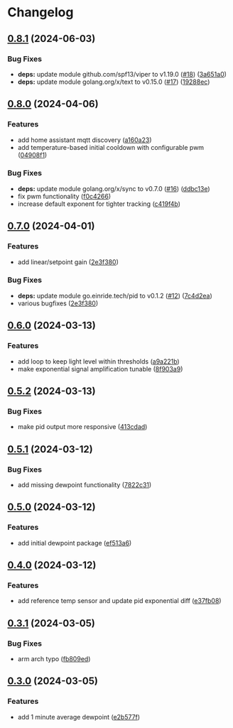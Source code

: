 # Changelog

## [0.8.1](https://github.com/mikesmitty/chilly-boy/compare/v0.8.0...v0.8.1) (2024-06-03)


### Bug Fixes

* **deps:** update module github.com/spf13/viper to v1.19.0 ([#18](https://github.com/mikesmitty/chilly-boy/issues/18)) ([3a651a0](https://github.com/mikesmitty/chilly-boy/commit/3a651a0983001717fdb2b2e973d1f2d45f3ce2f8))
* **deps:** update module golang.org/x/text to v0.15.0 ([#17](https://github.com/mikesmitty/chilly-boy/issues/17)) ([19288ec](https://github.com/mikesmitty/chilly-boy/commit/19288ec7221c101d84fd6aff49a8d8ac2ed4f9ae))

## [0.8.0](https://github.com/mikesmitty/chilly-boy/compare/v0.7.0...v0.8.0) (2024-04-06)


### Features

* add home assistant mqtt discovery ([a160a23](https://github.com/mikesmitty/chilly-boy/commit/a160a2304c525fdb27e7ee3ca0409b8d223f9fd1))
* add temperature-based initial cooldown with configurable pwm ([04908f1](https://github.com/mikesmitty/chilly-boy/commit/04908f1f52ab9487d79db0a9692b4172013330bc))


### Bug Fixes

* **deps:** update module golang.org/x/sync to v0.7.0 ([#16](https://github.com/mikesmitty/chilly-boy/issues/16)) ([ddbc13e](https://github.com/mikesmitty/chilly-boy/commit/ddbc13e95d84556727e8f26755404fa7622b8cbf))
* fix pwm functionality ([f0c4266](https://github.com/mikesmitty/chilly-boy/commit/f0c42662332b6dd1fdacf33a35baa0232ddbe8a4))
* increase default exponent for tighter tracking ([c419f4b](https://github.com/mikesmitty/chilly-boy/commit/c419f4b95353f291bc1c701294a5dacbe6047dbb))

## [0.7.0](https://github.com/mikesmitty/chilly-boy/compare/v0.6.0...v0.7.0) (2024-04-01)


### Features

* add linear/setpoint gain ([2e3f380](https://github.com/mikesmitty/chilly-boy/commit/2e3f3801c5f439f2d9cb27bc5ab007dc984d15da))


### Bug Fixes

* **deps:** update module go.einride.tech/pid to v0.1.2 ([#12](https://github.com/mikesmitty/chilly-boy/issues/12)) ([7c4d2ea](https://github.com/mikesmitty/chilly-boy/commit/7c4d2ea495143ca5accc6bdd93b157bfcfe78195))
* various bugfixes ([2e3f380](https://github.com/mikesmitty/chilly-boy/commit/2e3f3801c5f439f2d9cb27bc5ab007dc984d15da))

## [0.6.0](https://github.com/mikesmitty/chilly-boy/compare/v0.5.2...v0.6.0) (2024-03-13)


### Features

* add loop to keep light level within thresholds ([a9a221b](https://github.com/mikesmitty/chilly-boy/commit/a9a221b841fa5285fef4f317f3011e28ab550764))
* make exponential signal amplification tunable ([8f903a9](https://github.com/mikesmitty/chilly-boy/commit/8f903a9a26764a467913c0f4d75f1172056aa595))

## [0.5.2](https://github.com/mikesmitty/chilly-boy/compare/v0.5.1...v0.5.2) (2024-03-13)


### Bug Fixes

* make pid output more responsive ([413cdad](https://github.com/mikesmitty/chilly-boy/commit/413cdadb8b53aae1472b1cdb0d703ed9241da774))

## [0.5.1](https://github.com/mikesmitty/chilly-boy/compare/v0.5.0...v0.5.1) (2024-03-12)


### Bug Fixes

* add missing dewpoint functionality ([7822c31](https://github.com/mikesmitty/chilly-boy/commit/7822c31de187f6d1fcb8e4b1b349a055e79b4eb9))

## [0.5.0](https://github.com/mikesmitty/chilly-boy/compare/v0.4.0...v0.5.0) (2024-03-12)


### Features

* add initial dewpoint package ([ef513a6](https://github.com/mikesmitty/chilly-boy/commit/ef513a6d2554af8d461792a80a5d27e464097c34))

## [0.4.0](https://github.com/mikesmitty/chilly-boy/compare/v0.3.1...v0.4.0) (2024-03-12)


### Features

* add reference temp sensor and update pid exponential diff ([e37fb08](https://github.com/mikesmitty/chilly-boy/commit/e37fb08d7261a2e5ad5ce211fbee33e4234edbf1))

## [0.3.1](https://github.com/mikesmitty/chilly-boy/compare/v0.3.0...v0.3.1) (2024-03-05)


### Bug Fixes

* arm arch typo ([fb809ed](https://github.com/mikesmitty/chilly-boy/commit/fb809edfe04561f33852789d25bcbe050cb508f4))

## [0.3.0](https://github.com/mikesmitty/chilly-boy/compare/v0.2.0...v0.3.0) (2024-03-05)


### Features

* add 1 minute average dewpoint ([e2b577f](https://github.com/mikesmitty/chilly-boy/commit/e2b577f05eeba33a3683d39bc3e38690d444eb67))
